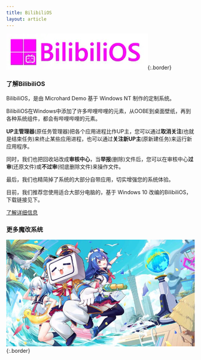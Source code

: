 ```yaml
---
title: BilibiliOS
layout: article
---
```


![image](/43AB9B03-E583-469B-99EE-4A3208FC61D0.png){:.border}

### 了解BilibiliOS

BilibiliOS，是由 Microhard Demo 基于 Windows NT 制作的定制系统。

BilibiliOS在Windows中添加了许多哔哩哔哩的元素，从OOBE到桌面壁纸，再到各种系统组件，都会有哔哩哔哩的元素。

**UP主管理器**(原任务管理器)把各个应用进程比作UP主，您可以通过**取消关注**(也就是结束任务)来终止某些应用进程，也可以通过**关注新UP主**(原新建任务)来运行新应用程序。

同时，我们也把回收站改成**审核中心**，当**举报**(删除)文件后，您可以在审核中心**过审**(还原文件)或**不过审**(彻底删除文件)来操作文件。

最后，我们也精简掉了系统的大部分自带应用，切实增强您的系统体验。

目前，我们推荐您使用适合大部分电脑的，基于 Windows 10 改编的BilibiliOS，下载链接见下。

[了解详细信息](https://microharddemo.github.io/2023/02/12/bilios.html)

### 更多魔改系统



![image](/slr.JPG){:.border}

